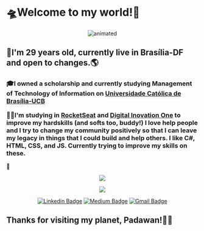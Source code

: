 <h1><b>🛸Welcome to my world!👋</b></h1>


<p align="center">
  <img src="https://media.giphy.com/media/jARan3OBfJENnQokBZ/giphy.gif" alt="animated" />
</p>
<p><h2>📌I'm 29 years old, currently live in Brasília-DF and open to changes.🌎</h2></p>
  <p><h3>🎓I owned a scholarship and currently studying <b>Management of Technology of Information</b> on <a href="https://ucb.catolica.edu.br/">Universidade Católica de Brasília-UCB</a></p>
  <p>👨‍💻I'm studying in <a href="https://app.rocketseat.com.br/">RocketSeat</a> and <a href="https://web.digitalinnovation.one/">Digital Inovation One</a> to improve my hardskills (and softs too, buddy!)
<b>I love help people and I try to change my community positively
so that I can leave my legacy in things that I could build and help others.
  I like C#, HTML, CSS, and JS. Currently trying to improve my skills on these.</b></h3></p>🙌

<p align="center">
  <img align="center" src="https://github-readme-stats.vercel.app/api?username=Guedesou&show_icons=true&theme=highcontrast"> 
</p>

<p align="center">
  <img align="center" src="https://github-readme-stats.vercel.app/api/top-langs/?username=Guedesou&layout=compact&theme=highcontrast"> 
</p>

<p align="center">
<a href="https://www.linkedin.com/in/guedesou/" target="blank"><img alt="Linkedin Badge" src="https://img.shields.io/badge/-Thiago%20Guedes-black?style=flat-square&logo=Linkedin&logoColor=white&link=https://www.linkedin.com/in/guedesou/"/></a>
 <a href="https://medium.com/@sradtsor" target="blank"><img alt="Medium Badge" src="https://img.shields.io/badge/-Thiago%20Guedes-black?style=flat-square&logo=Medium&logoColor=white&link=https://medium.com/@sradtsor"/></a>
<a href="mailto:sradtsor@gmail.com" target="blank"><img alt="Gmail Badge" src="https://img.shields.io/badge/-sradtsor@gmail.com-black?style=flat-square&logo=Gmail&logoColor=orange&link=mailto:sradtsor@gmail.com"/></a>
</p>

<b><h2>Thanks for visiting my planet, Padawan!👨‍🚀 </h2></b>

